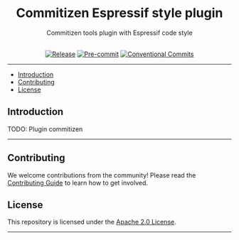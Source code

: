 <div align="center">
  <h1>Commitizen Espressif style plugin </h1>
    Commitizen tools plugin with Espressif code style
  <br>
  <br>

[![Release][release-badge]][release-url] [![Pre-commit][pre-commit-badge]][pre-commit-url] [![Conventional Commits][conventional-badge]][conventional-url]

</div>
<hr>

- [Introduction](#introduction)
- [Contributing](#contributing)
- [License](#license)

## Introduction

TODO: Plugin commitizen

---

## Contributing

We welcome contributions from the community! Please read the [Contributing Guide](CONTRIBUTING.md) to learn how to get involved.

## License

This repository is licensed under the [Apache 2.0 License](LICENSE).

---

<!-- GitHub Badges -->

[conventional-badge]: https://img.shields.io/badge/Conventional%20Commits-1.0.0-yellow.svg?style=flat-square
[conventional-url]: https://conventionalcommits.org
[pre-commit-badge]: https://img.shields.io/badge/pre--commit-enabled-brightgreen?style=flat-square&logo=pre-commit&logoColor=white
[pre-commit-url]: https://github.com/pre-commit/pre-commit
[release-badge]: https://img.shields.io/github/v/release/espressif/standards
[release-url]: https://github.com/espressif/standards/releases
